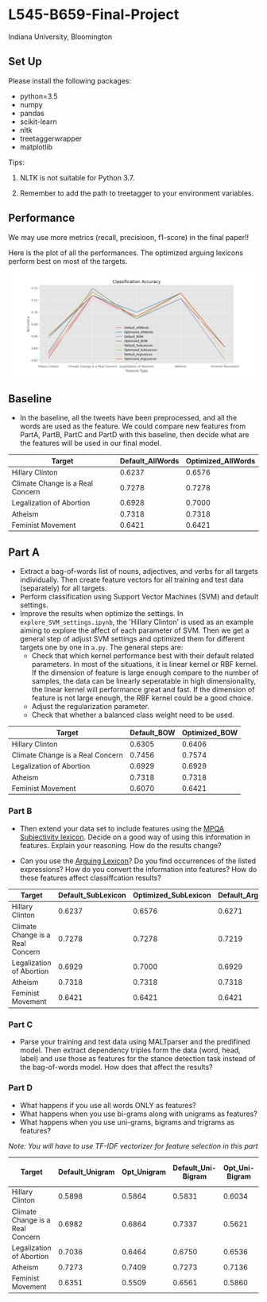 <!--

 * @Date: 2021-11-09 11:26:11
 * @LastEditors: yuhhong
 * @LastEditTime: 2021-12-14 14:52:19
-->
# L545-B659-Final-Project

Indiana University, Bloomington



## Set Up

Please install the following packages: 

- python=3.5
- numpy
- pandas
- scikit-learn
- nltk
- treetaggerwrapper
- matplotlib

Tips: 

1. NLTK is not suitable for Python 3.7.

2. Remember to add the path to treetagger to your environment variables. 



## Performance

We may use more metrics (recall, precisioon, f1-score) in the final paper!!

Here is the plot of all the performances. The optimized arguing lexicons perform best on most of the targets. 

![results](./img/results.png)



## Baseline

- In the baseline, all the tweets have been preprocessed, and all the words are used as the feature. We could compare new features from PartA, PartB, PartC and PartD with this baseline, then decide what are the features will be used in our final model. 

| Target                           | Default_AllWords | Optimized_AllWords |
| -------------------------------- | ---------------- | ------------------ |
| Hillary Clinton                  | 0.6237           | 0.6576             |
| Climate Change is a Real Concern | 0.7278           | 0.7278             |
| Legalization of Abortion         | 0.6928           | 0.7000             |
| Atheism                          | 0.7318           | 0.7318             |
| Feminist Movement                | 0.6421           | 0.6421             |



## Part A

- Extract a bag-of-words list of nouns, adjectives, and verbs for all targets individually. Then create feature vectors for all training and test data (separately) for all targets.
- Perform classification using Support Vector Machines (SVM) and default settings. 
- Improve the results when optimize the settings. In `explore_SVM_settings.ipynb`, the 'Hillary Clinton' is used as an example aiming to explore the affect of each parameter of SVM. Then we get a general step of adjust SVM settings and optimized them for different targets one by one in `a.py`. The general steps are: 
	- Check that which kernel performance best with their default related parameters. 
    In most of the situations, it is linear kernel or RBF kernel. If the dimension of feature is large enough compare to the number of samples, the data can be linearly seperatable in high dimensionality, the linear kernel will performance great and fast. If the dimension of feature is not large enough, the RBF kernel could be a good choice. 
	- Adjust the regularization parameter. 
	- Check that whether a balanced class weight need to be used. 

| Target                           | Default_BOW | Optimized_BOW |
| -------------------------------- | ----------- | ------------- |
| Hillary Clinton                  | 0.6305      | 0.6406        |
| Climate Change is a Real Concern | 0.7456      | 0.7574        |
| Legalization of Abortion         | 0.6929      | 0.6929        |
| Atheism                          | 0.7318      | 0.7318        |
| Feminist Movement                | 0.6070      | 0.6421        |



### Part B

- Then extend your data set to include features using the [MPQA Subjectivity lexicon](http://mpqa.cs.pitt.edu/lexicons/subj_lexicon/). Decide on a good way of using this information in features. Explain your reasoning. How do the results change? 

- Can you use the [Arguing Lexicon](http://mpqa.cs.pitt.edu/lexicons/arg_lexicon/)? Do you find occurrences of the listed expressions? How do you convert the information into features? How do these features affect classiffcation results?

| Target                           | Default_SubLexicon | Optimized_SubLexicon | Default_ArgLexicon | Optimized_ArgLexicon |
| -------------------------------- | ------------------ | -------------------- | ------------------ | -------------------- |
| Hillary Clinton                  | 0.6237             | 0.6576               | 0.6271             | 0.6610               |
| Climate Change is a Real Concern | 0.7278             | 0.7278               | 0.7219             | 0.7396               |
| Legalization of Abortion         | 0.6929             | 0.7000               | 0.6929             | 0.6964               |
| Atheism                          | 0.7318             | 0.7318               | 0.7318             | 0.7318               |
| Feminist Movement                | 0.6421             | 0.6421               | 0.6421             | 0.6421               |



### Part C

- Parse your training and test data using MALTparser and the predifined model. Then extract dependency triples form the data (word, head, label) and use those as features for the stance detection task instead of the bag-of-words model. How does that affect the results? 




### Part D

- What happens if you use all words ONLY as features?
- What happens when you use bi-grams along with unigrams as features?
- What happens when you use uni-grams, bigrams and trigrams as features?

*Note: You will have to use TF-IDF vectorizer for feature selection in this part*

| Target                           | Default_Unigram | Opt_Unigram | Default_Uni-Bigram | Opt_Uni-Bigram | Default_Uni-Bi-Trigram | Opt_Uni-Bi-Trigram |
| -------------------------------- | --------------- | ----------- | ------------------ | -------------- | ---------------------- | ------------------ |
| Hillary Clinton                  | 0.5898          | 0.5864		 | 0.5831       | 0.6034	 | 0.5831                 | 0.6		       |
| Climate Change is a Real Concern | 0.6982          | 0.6864		 | 0.7337       | 0.5621	 | 0.7396                 | 0.7101	       |
| Legalization of Abortion         | 0.7036          | 0.6464		 | 0.6750       | 0.6536    	 | 0.6786                 | 0.6679             |
| Atheism                          | 0.7273          | 0.7409		 | 0.7273       | 0.7136	 | 0.7273                 | 0.7227	       |
| Feminist Movement                | 0.6351          | 0.5509		 | 0.6561       | 0.5860	 | 0.6491                 | 0.6035 	       |
